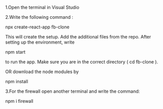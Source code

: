 1.Open the terminal in Visual Studio

2.Write the following command :

npx create-react-app fb-clone

This will create the setup. Add the additional files from the repo.
After setting up the environment, write 

npm start 

to run the app. Make sure you are in the correct directory ( cd fb-clone ).

OR download the node modules by

npm install

3.For the firewall open another terminal and write the command:

npm i firewall
